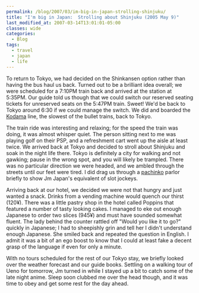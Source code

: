 ```yaml
---
permalink: /blog/2007/03/im-big-in-japan-strolling-shinjuku/
title: "I'm big in Japan:  Strolling about Shinjuku (2005 May 9)"
last_modified_at: 2007-03-14T13:01:01-05:00
classes: wide
categories:
  - Blog
tags:
  - travel
  - japan
  - life
---
```


To return to Tokyo, we had decided on the Shinkansen option rather than having the bus haul us back.  Turned out to be a
brilliant idea overall; we were scheduled for a 7:10PM train back and arrived at the station at 5:35PM.  Our guide told
us though that we could switch our reserved seating tickets for unreserved seats on the 5:47PM train.  Sweet!  We'd be
back to Tokyo around 6:30 if we could manage the switch.  We did and boarded the [Kodama](http://en.wikipedia.org/wiki/Kodama_%28Shinkansen%29)
line, the slowest of the bullet trains, back to Tokyo.

The train ride was interesting and relaxing; for the speed the train was doing, it was almost whisper quiet.  The person
sitting next to me was playing golf on their PSP, and a refreshment cart went up the aisle at least twice.  We arrived
back at Tokyo and decided to stroll about Shinjuku and soak in the night life there.  Tokyo is definitely a city for
walking and not gawking; pause in the wrong spot, and you will likely be trampled.  There was no particular direction we
were headed, and we ambled through the streets until our feet were tired.  I did drag us through a [pachinko](http://en.wikipedia.org/wiki/Pachinko)
parlor briefly to show Jm Japan's equivalent of slot jockeys.

Arriving back at our hotel, we decided we were not that hungry and just wanted a snack.  Drinks from a vending machine
would quench our thirst (120&yen;).  There was a little pastry shop in the hotel called Poppins that featured a number
of tasty looking cakes.  I managed to eke out enough Japanese to order two slices (945&yen;) and must have sounded
somewhat fluent.  The lady behind the counter rattled off "Would you like it to go?" quickly in Japanese; I had to
sheepishly grin and tell her I didn't understand enough Japanese.  She smiled back and repeated the question in English.
I admit it was a bit of an ego boost to know that I could at least fake a decent grasp of the language if even for only
a minute.

With no tours scheduled for the rest of our Tokyo stay, we briefly looked over the weather forecast and our guide books.
Settling on a walking tour of Ueno for tomorrow, Jm turned in while I stayed up a bit to catch some of the late night
anime.  Sleep soon clubbed me over the head though, and it was time to obey and get some rest for the day ahead.